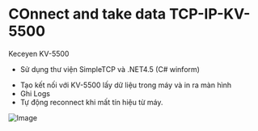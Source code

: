 # COnnect and take data TCP-IP-KV-5500
Keceyen KV-5500
* Sử dụng thư viện SimpleTCP và .NET4.5 (C# winform)
- Tạo kết nối với KV-5500 lấy dữ liệu trong máy và in ra màn hình
- Ghi Logs
- Tự động reconnect khi mất tín hiệu từ máy.

![Image](https://github.com/user-attachments/assets/a1dbf68d-3051-4c81-a5ee-22af327107c2)
